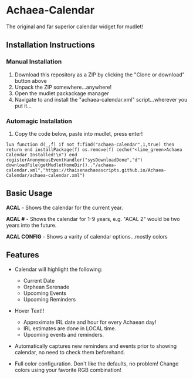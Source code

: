# Achaea-Calendar
The original and far superior calendar widget for mudlet!


## Installation Instructions

### Manual Installation
1. Download this repository as a ZIP by clicking the "Clone or download" button above
2. Unpack the ZIP somewhere...anywhere!
3. Open the mudlet packackage manager
4. Navigate to and install the "achaea-calendar.xml" script...wherever you put it...

### Automagic Installation
1. Copy the code below, paste into mudlet, press enter!

```
lua function d(_,f) if not f:find("achaea-calendar",1,true) then return end installPackage(f) os.remove(f) cecho("<lime_green>Achaea Calendar Installed!\n") end registerAnonymousEventHandler("sysDownloadDone","d") downloadFile(getMudletHomeDir().."/achaea-calendar.xml","https://thaisenachaeascripts.github.io/Achaea-Calendar/achaea-calendar.xml")
```


## Basic Usage

**ACAL** - Shows the calendar for the current year.

**ACAL #** - Shows the calendar for 1-9 years, e.g. "ACAL 2" would be two years into the future.

**ACAL CONFIG** - Shows a varity of calendar options...mostly colors


## Features

- Calendar will highlight the following:
  - Current Date
  - Orphean Serenade
  - Upcoming Events
  - Upcoming Reminders

- Hover Text!!
  - Approximate IRL date and hour for every Achaean day!
  - IRL estimates are done in LOCAL time.
  - Upcoming events and reminders.

- Automatically captures new reminders and events prior to showing calendar, no need to check them beforehand.

- Full color configuration. Don't like the defaults, no problem! Change colors using your favorite RGB combination!

